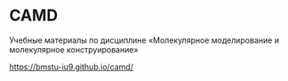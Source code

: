 # CAMD

Учебные материалы по дисциплине &laquo;Молекулярное моделирование и молекулярное конструирование&raquo;

https://bmstu-iu9.github.io/camd/
